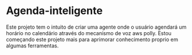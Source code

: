 # Agenda-inteligente

Este projeto tem o intuito de criar uma agente onde o usuário agendará um horário no calendário através do mecanismo de voz aws polly.
Estou começando este projeto mais para aprimorar conhecimento proprio em algumas ferramentas.
